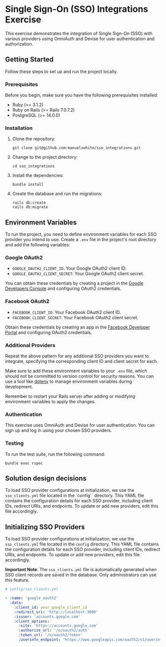 # Single Sign-On (SSO) Integrations Exercise

This exercise demonstrates the integration of Single Sign-On (SSO) with various providers using OmniAuth and Devise for user authentication and authorization.

## Getting Started

Follow these steps to set up and run the project locally.

### Prerequisites

Before you begin, make sure you have the following prerequisites installed:

- Ruby (>= 3.1.2)
- Ruby on Rails (>= Rails 7.0.7.2)
- PostgreSQL (>= 14.0.0)

### Installation

1. Clone the repository:

   ```shell
   git clone git@github.com:manuelxwhite/sso_integrations.git

2. Change to the project directory:

    ```shell
    cd sso_integrations

3. Install the dependencies:

    ```shell
    bundle install

4. Create the database and run the migrations:

    ```shell
    rails db:create
    rails db:migrate

## Environment Variables

To run the project, you need to define environment variables for each SSO provider you intend to use. Create a `.env` file in the project's root directory and add the following variables:

### Google OAuth2

- `GOOGLE_OAUTH2_CLIENT_ID`: Your Google OAuth2 client ID.
- `GOOGLE_OAUTH2_CLIENT_SECRET`: Your Google OAuth2 client secret.

You can obtain these credentials by creating a project in the [Google Developers Console](https://console.developers.google.com/) and configuring OAuth2 credentials.

### Facebook OAuth2

- `FACEBOOK_CLIENT_ID`: Your Facebook OAuth2 client ID.
- `FACEBOOK_CLIENT_SECRET`: Your Facebook OAuth2 client secret.

Obtain these credentials by creating an app in the [Facebook Developer Portal](https://developers.facebook.com/) and configuring OAuth2 credentials.

### Additional Providers

Repeat the above pattern for any additional SSO providers you want to integrate, specifying the corresponding client ID and client secret for each.

Make sure to add these environment variables to your `.env` file, which should not be committed to version control for security reasons. You can use a tool like [dotenv](https://github.com/bkeepers/dotenv) to manage environment variables during development.

Remember to restart your Rails server after adding or modifying environment variables to apply the changes.

### Authentication
This exercise uses OmniAuth and Devise for user authentication. You can sign up and log in using your chosen SSO providers.

### Testing

To run the test suite, run the following command:

```shell
bundle exec rspec
```

## Solution design decisions

To load SSO provider configurations at initialization, we use the `sso_clients.yml` file located in the `config`` directory. This YAML file contains the configuration details for each SSO provider, including client IDs, redirect URIs, and endpoints. To update or add new providers, edit this file accordingly.

## Initializing SSO Providers

To load SSO provider configurations at initialization, we use the `sso_clients.yml` file located in the `config` directory. This YAML file contains the configuration details for each SSO provider, including client IDs, redirect URIs, and endpoints. To update or add new providers, edit this file accordingly.

**Important Note**: The `sso_clients.yml` file is automatically generated when SSO client records are saved in the database. Only administrators can use this feature.

```yaml
# config/sso_clients.yml

- :name: 'google_oauth2'
  :data:
    :client_id: your_google_client_id
    :redirect_uri: 'http://localhost:3000'
    :issuer: 'accounts.google.com'
    :client_options:
      :site: 'https://accounts.google.com'
      :authorize_url: '/o/oauth2/auth'
      :token_url: '/o/oauth2/token'
      :userinfo_endpoint: 'https://www.googleapis.com/oauth2/v1/userinfo'
```
